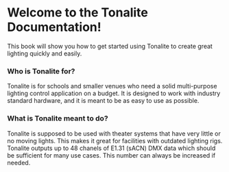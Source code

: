 # Welcome to the Tonalite Documentation!

This book will show you how to get started using Tonalite to create great lighting quickly and easily.

### Who is Tonalite for?

Tonalite is for schools and smaller venues who need a solid multi-purpose lighting control application on a budget. It is designed to work with industry standard hardware, and it is meant to be as easy to use as possible.

### What is Tonalite meant to do?

Tonalite is supposed to be used with theater systems that have very little or no moving lights. This makes it great for facilities with outdated lighting rigs. Tonalite outputs up to 48 chanels of E1.31 (sACN) DMX data which should be sufficient for many use cases. This number can always be increased if needed.
